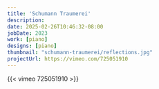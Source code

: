 ```yaml
---
title: 'Schumann Traumerei'
description: 
date: 2025-02-26T10:46:32-08:00
jobDate: 2023
work: [piano]
designs: [piano]
thumbnail: "schumann-traumerei/reflections.jpg"
projectUrl: https://vimeo.com/725051910
---
```


{{< vimeo 725051910 >}}